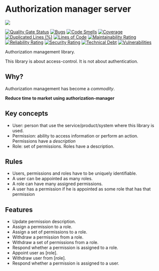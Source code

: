 # Authorization manager server

![](https://github.com/authorization-manager/server/workflows/Push%20to%20master%20CI/badge.svg)

[![Quality Gate Status](https://sonarcloud.io/api/project_badges/measure?project=authorization-manager_server&metric=alert_status)](https://sonarcloud.io/dashboard?id=authorization-manager_server)
[![Bugs](https://sonarcloud.io/api/project_badges/measure?project=authorization-manager_server&metric=bugs)](https://sonarcloud.io/dashboard?id=authorization-manager_server)
[![Code Smells](https://sonarcloud.io/api/project_badges/measure?project=authorization-manager_server&metric=code_smells)](https://sonarcloud.io/dashboard?id=authorization-manager_server)
[![Coverage](https://sonarcloud.io/api/project_badges/measure?project=authorization-manager_server&metric=coverage)](https://sonarcloud.io/dashboard?id=authorization-manager_server)
[![Duplicated Lines (%)](https://sonarcloud.io/api/project_badges/measure?project=authorization-manager_server&metric=duplicated_lines_density)](https://sonarcloud.io/dashboard?id=authorization-manager_server)
[![Lines of Code](https://sonarcloud.io/api/project_badges/measure?project=authorization-manager_server&metric=ncloc)](https://sonarcloud.io/dashboard?id=authorization-manager_server)
[![Maintainability Rating](https://sonarcloud.io/api/project_badges/measure?project=authorization-manager_server&metric=sqale_rating)](https://sonarcloud.io/dashboard?id=authorization-manager_server)
[![Reliability Rating](https://sonarcloud.io/api/project_badges/measure?project=authorization-manager_server&metric=reliability_rating)](https://sonarcloud.io/dashboard?id=authorization-manager_server)
[![Security Rating](https://sonarcloud.io/api/project_badges/measure?project=authorization-manager_server&metric=security_rating)](https://sonarcloud.io/dashboard?id=authorization-manager_server)
[![Technical Debt](https://sonarcloud.io/api/project_badges/measure?project=authorization-manager_server&metric=sqale_index)](https://sonarcloud.io/dashboard?id=authorization-manager_server)
[![Vulnerabilities](https://sonarcloud.io/api/project_badges/measure?project=authorization-manager_server&metric=vulnerabilities)](https://sonarcloud.io/dashboard?id=authorization-manager_server)


Authorization management library.

This library is about access-control. It is not about authentication.

## Why?
Authorization management has become a *commodity*.

**Reduce time to market using authorization-manager**

## Key concepts

- User: person that use the service/product/system where this library is used.
- Permission: ability to access information or perform an action. Permissions have a *description*
- Role: set of permissions. Roles have a description.

## Rules

- Users, permissions and roles have to be uniquely identifiable.
- A user can be appointed as many roles.
- A role can have many assigned permissions.
- A user has a permission if he is appointed as some role that has that permission

## Features

- Update permission description.
- Assign a permission to a role.
- Assign a set of permissions to a role.
- Withdraw a permission from a role.
- Withdraw a set of permissions from a role.
- Respond whether a permission is assigned to a role.
- Appoint user as [role].
- Withdraw user from [role].
- Respond whether a permission is assigned to a user.

